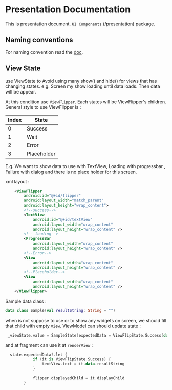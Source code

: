 # Presentation Documentation

This is presentation document. `UI Components` (/presentation) package.


## Naming conventions

For naming convention read the [doc](/documentation/NaminConvetion.md).


## View State

use ViewState to Avoid using many show() and hide() for views that has changing states. e.g. Screen my show loading until data loads.
Then data will be appear. 

At this condition use `ViewFlipper`. Each states will be ViewFlipper's children. General style to use ViewFlipper 
is : 

|Index|State|
|-----|-----|
|0|Success|
|1|Wait|
|2|Error|
|3|Placeholder|

E.g. We want to show data to use with TextView, Loading with progressbar , Failure with dialog and there is no place holder for
this screen. 

xml layout :

```xml
    <ViewFlipper
        android:id="@+id/flipper"
        android:layout_width="match_parent"
        android:layout_height="wrap_content">
        <!--success-->
        <TextView
            android:id="@+id/textView"
            android:layout_width="wrap_content"
            android:layout_height="wrap_content" />
        <!-- loading-->
        <ProgressBar
            android:layout_width="wrap_content"
            android:layout_height="wrap_content" />
        <!--Error-->
        <View
            android:layout_width="wrap_content"
            android:layout_height="wrap_content" />
        <!--Placeholder-->
        <View
            android:layout_width="wrap_content"
            android:layout_height="wrap_content" />
    </ViewFlipper>
```

Sample data class : 
```kotlin
data class Sample(val resultString: String = "")
```

when is not suppose to use or to show any widgets on screen, we should fill that child with empty `View`.
ViewModel can should update state : 
```kotlin
 _viewState.value = SampleState(expectedData = ViewFlipState.Success(data = Sample()))
```

and at fragment can use it at `renderView` :
```kotlin
  state.expectedData?.let {
            if (it is ViewFlipState.Success) {
                textView.text = it.data.resultString
            }

            flipper.displayedChild = it.displayChild
        }

```